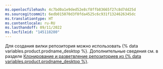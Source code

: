 ```yaml
---
ms.openlocfilehash: 4c7bd0a1e9ded52e8cf8ffb83665f27c8d7dd25d
ms.sourcegitcommit: 6edb015070d3f0fda4525c6c931f1324626345dc
ms.translationtype: HT
ms.contentlocale: ru-RU
ms.lasthandoff: 09/11/2022
ms.locfileid: "145118280"
---
```

Для создания вилки репозитория можно использовать {% data variables.product.prodname_desktop %}. Дополнительные сведения см. в разделе [Клонирование и разветвление репозиториев из {% data variables.product.prodname_desktop %}](/desktop/contributing-to-projects/cloning-and-forking-repositories-from-github-desktop).
